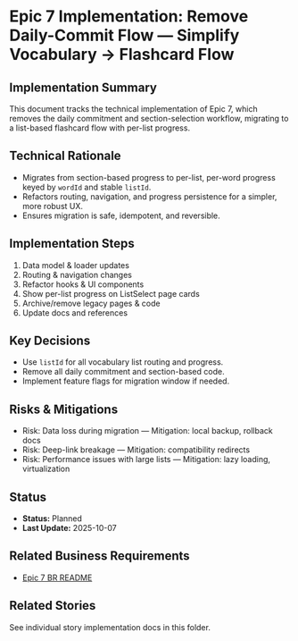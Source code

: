 # Epic 7 Implementation: Remove Daily-Commit Flow — Simplify Vocabulary → Flashcard Flow

## Implementation Summary

This document tracks the technical implementation of Epic 7, which removes the daily commitment and section-selection workflow, migrating to a list-based flashcard flow with per-list progress.

## Technical Rationale

- Migrates from section-based progress to per-list, per-word progress keyed by `wordId` and stable `listId`.
- Refactors routing, navigation, and progress persistence for a simpler, more robust UX.
- Ensures migration is safe, idempotent, and reversible.

## Implementation Steps

1. Data model & loader updates
2. Routing & navigation changes
3. Refactor hooks & UI components
4. Show per-list progress on ListSelect page cards
5. Archive/remove legacy pages & code
6. Update docs and references

## Key Decisions

- Use `listId` for all vocabulary list routing and progress.
- Remove all daily commitment and section-based code.
- Implement feature flags for migration window if needed.

## Risks & Mitigations

- Risk: Data loss during migration — Mitigation: local backup, rollback docs
- Risk: Deep-link breakage — Mitigation: compatibility redirects
- Risk: Performance issues with large lists — Mitigation: lazy loading, virtualization

## Status

- **Status:** Planned
- **Last Update:** 2025-10-07

## Related Business Requirements

- [Epic 7 BR README](../../business-requirements/epic-7-remove-daily-commitment/README.md)

## Related Stories

See individual story implementation docs in this folder.
